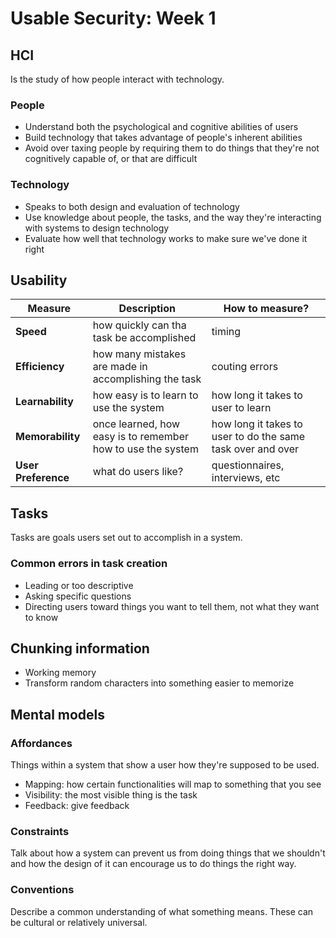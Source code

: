 # Usable Security: Week 1

## HCI

Is the study of how people interact with technology.

### People

- Understand both the psychological and cognitive abilities of users
- Build technology that takes advantage of people's inherent abilities
- Avoid over taxing people by requiring them to do things that they're not cognitively capable of, or that are difficult

### Technology

- Speaks to both design and evaluation of technology
- Use knowledge about people, the tasks, and the way they're interacting with systems to design technology
- Evaluate how well that technology works to make sure we've done it right

## Usability

| Measure               | Description                                                       | How to measure?                                             |
| --------------------- | ----------------------------------------------------------------- | ----------------------------------------------------------- |
| **Speed**             | how quickly can tha task be accomplished                          | timing                                                      |
| **Efficiency**        | how many mistakes are made in accomplishing the task              | couting errors                                              |
| **Learnability**      | how easy is to learn to use the system                            | how long it takes to user to learn                          |
| **Memorability**      | once learned, how easy is to remember how to use the system       | how long it takes to user to do the same task over and over |
| **User Preference**   | what do users like?                                               | questionnaires, interviews, etc                             |

## Tasks

Tasks are goals users set out to accomplish in a system.

### Common errors in task creation

- Leading or too descriptive
- Asking specific questions
- Directing users toward things you want to tell them, not what they want to know

## Chunking information

- Working memory
- Transform random characters into something easier to memorize

## Mental models

### Affordances

Things within a system that show a user how they're supposed to be used.

- Mapping: how certain functionalities will map to something that you see
- Visibility: the most visible thing is the task
- Feedback: give feedback

### Constraints

Talk about how a system can prevent us from doing things that we shouldn't and how the design of it can encourage us to do things the right way.

### Conventions

Describe a common understanding of what something means. These can be cultural or relatively universal.
